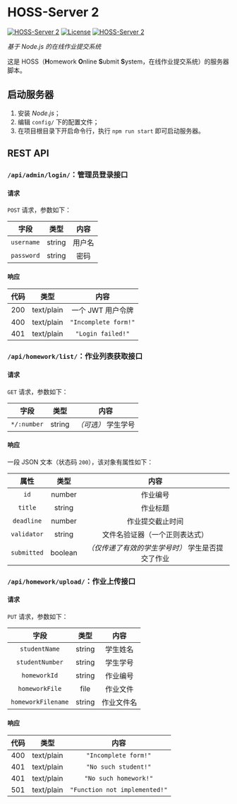 # HOSS-Server 2

[![HOSS-Server 2](https://img.shields.io/badge/HOSS%20Server%202-developing-inactive.svg?logo=Node.js)](https://github.com/zsz12251665/HOSS-Server-2)
[![License](https://img.shields.io/github/license/zsz12251665/HOSS-Server-2.svg)](https://github.com/zsz12251665/HOSS-Server-2/blob/master/LICENCE)
[![HOSS-Server 2](https://img.shields.io/badge/contributing-manual-informational.svg)](https://github.com/zsz12251665/HOSS-Server-2/blob/master/contributing.md)

*基于 Node.js 的在线作业提交系统*

这是 HOSS（**H**omework **O**nline **S**ubmit **S**ystem，在线作业提交系统）的服务器脚本。

## 启动服务器

1. 安装 *Node.js*；
2. 编辑 `config/` 下的配置文件；
3. 在项目根目录下开启命令行，执行 `npm run start` 即可启动服务器。

## REST API

### `/api/admin/login/`：管理员登录接口

#### 请求

`POST` 请求，参数如下：

|    字段    |  类型  |  内容  |
| :--------: | :----: | :----: |
| `username` | string | 用户名 |
| `password` | string |  密码  |

#### 响应

| 代码  |    类型    |         内容         |
| :---: | :--------: | :------------------: |
|  200  | text/plain |  一个 JWT 用户令牌   |
|  400  | text/plain | `"Incomplete form!"` |
|  401  | text/plain |  `"Login failed!"`   |

### `/api/homework/list/`：作业列表获取接口

#### 请求

`GET` 请求，参数如下：

|    字段     |  类型  |        内容         |
| :---------: | :----: | :-----------------: |
| `*/:number` | string | *（可选）* 学生学号 |

#### 响应

一段 JSON 文本（状态码 `200`），该对象有属性如下：

|    属性     |  类型   |                       内容                        |
| :---------: | :-----: | :-----------------------------------------------: |
|    `id`     | number  |                     作业编号                      |
|   `title`   | string  |                     作业标题                      |
| `deadline`  | number  |                 作业提交截止时间                  |
| `validator` | string  |          文件名验证器（一个正则表达式）           |
| `submitted` | boolean | *（仅传递了有效的学生学号时）* 学生是否提交了作业 |

### `/api/homework/upload/`：作业上传接口

#### 请求

`PUT` 请求，参数如下：

|        字段        |  类型  |    内容    |
| :----------------: | :----: | :--------: |
|   `studentName`    | string |  学生姓名  |
|  `studentNumber`   | string |  学生学号  |
|    `homeworkId`    | string |  作业编号  |
|   `homeworkFile`   |  file  |  作业文件  |
| `homeworkFilename` | string | 作业文件名 |

#### 响应

| 代码  |    类型    |             内容              |
| :---: | :--------: | :---------------------------: |
|  400  | text/plain |     `"Incomplete form!"`      |
|  401  | text/plain |     `"No such student!"`      |
|  401  | text/plain |     `"No such homework!"`     |
|  501  | text/plain | `"Function not implemented!"` |
